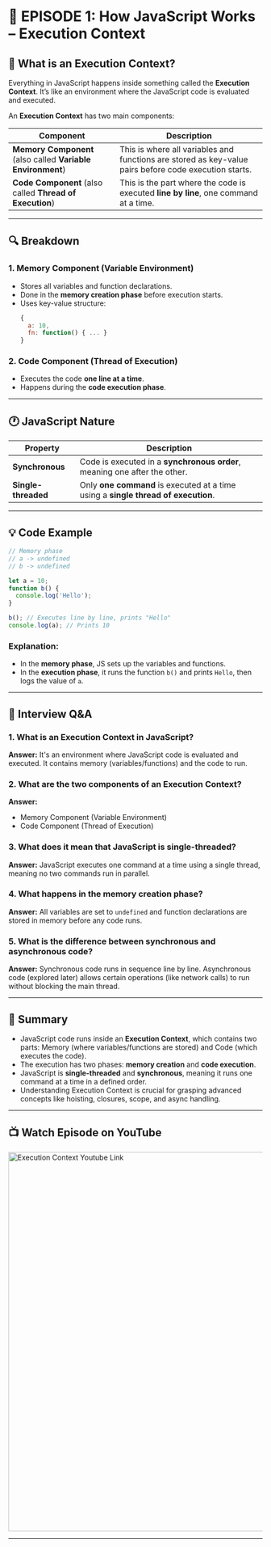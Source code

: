 # 📘 EPISODE 1: How JavaScript Works – Execution Context

## 🧠 What is an Execution Context?

Everything in JavaScript happens inside something called the **Execution Context**. It’s like an environment where the JavaScript code is evaluated and executed.

An **Execution Context** has two main components:

| Component | Description |
|----------|-------------|
| **Memory Component** (also called **Variable Environment**) | This is where all variables and functions are stored as key-value pairs before code execution starts. |
| **Code Component** (also called **Thread of Execution**) | This is the part where the code is executed **line by line**, one command at a time. |

---

## 🔍 Breakdown

### 1. **Memory Component (Variable Environment)**

- Stores all variables and function declarations.
- Done in the **memory creation phase** before execution starts.
- Uses key-value structure:
  ```js
  {
    a: 10,
    fn: function() { ... }
  }
  ```

### 2. **Code Component (Thread of Execution)**

- Executes the code **one line at a time**.
- Happens during the **code execution phase**.

---

## 🕐 JavaScript Nature

| Property | Description |
|----------|-------------|
| **Synchronous** | Code is executed in a **synchronous order**, meaning one after the other. |
| **Single-threaded** | Only **one command** is executed at a time using a **single thread of execution**. |

---

## 💡 Code Example

```js
// Memory phase
// a -> undefined
// b -> undefined

let a = 10;
function b() {
  console.log('Hello');
}

b(); // Executes line by line, prints "Hello"
console.log(a); // Prints 10
```

### Explanation:
- In the **memory phase**, JS sets up the variables and functions.
- In the **execution phase**, it runs the function `b()` and prints `Hello`, then logs the value of `a`.

---

## 📌 Interview Q&A

### 1. What is an Execution Context in JavaScript?
**Answer:** It's an environment where JavaScript code is evaluated and executed. It contains memory (variables/functions) and the code to run.

### 2. What are the two components of an Execution Context?
**Answer:** 
- Memory Component (Variable Environment)
- Code Component (Thread of Execution)

### 3. What does it mean that JavaScript is single-threaded?
**Answer:** JavaScript executes one command at a time using a single thread, meaning no two commands run in parallel.

### 4. What happens in the memory creation phase?
**Answer:** All variables are set to `undefined` and function declarations are stored in memory before any code runs.

### 5. What is the difference between synchronous and asynchronous code?
**Answer:** Synchronous code runs in sequence line by line. Asynchronous code (explored later) allows certain operations (like network calls) to run without blocking the main thread.

---

## 🧾 Summary

- JavaScript code runs inside an **Execution Context**, which contains two parts: Memory (where variables/functions are stored) and Code (which executes the code).
- The execution has two phases: **memory creation** and **code execution**.
- JavaScript is **single-threaded** and **synchronous**, meaning it runs one command at a time in a defined order.
- Understanding Execution Context is crucial for grasping advanced concepts like hoisting, closures, scope, and async handling.

---

## 📺 Watch Episode on YouTube

<a href="https://www.youtube.com/watch?v=ZvbzSrg0afE&list=PLlasXeu85E9cQ32gLCvAvr9vNaUccPVNP" target="_blank"><img src="https://img.youtube.com/vi/ZvbzSrg0afE/0.jpg" width="750"
alt="Execution Context Youtube Link"/></a>

---